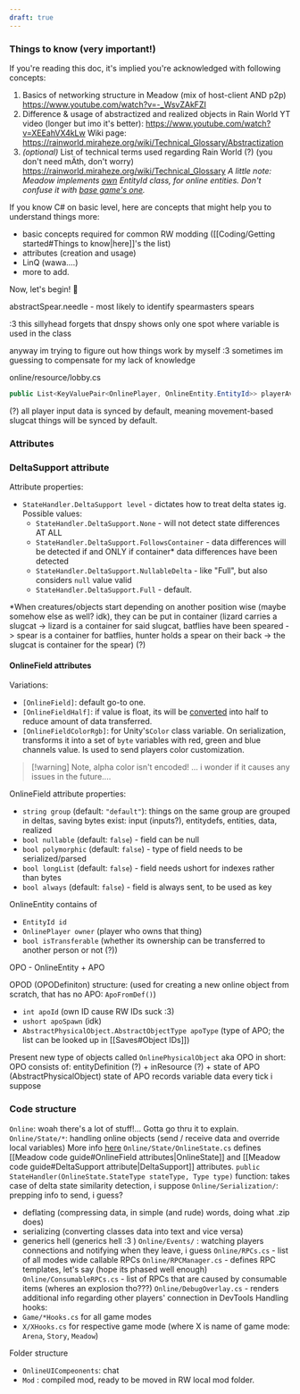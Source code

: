 ```yaml
---
draft: true
---
```

### Things to know (very important!)
If you're reading this doc, it's implied you're acknowledged with following concepts:
1) Basics of networking structure in Meadow (mix of host-client AND p2p)
	https://www.youtube.com/watch?v=-_WsvZAkFZI
2) Difference & usage of abstractized and realized objects in Rain World
	YT video (longer but imo it's better): https://www.youtube.com/watch?v=XEEahVX4kLw
	Wiki page: https://rainworld.miraheze.org/wiki/Technical_Glossary/Abstractization
3) *(optional)* List of technical terms used regarding Rain World (?) (you don't need mÄth, don't worry)
	https://rainworld.miraheze.org/wiki/Technical_Glossary
	*A little note: Meadow implements [own](https://github.com/henpemaz/Rain-Meadow/blob/main/Online/Entity/OnlineEntity.EntityId.cs) EntityId class, for online entities. Don't confuse it with [base game's one](https://rainworld.miraheze.org/wiki/Technical_Glossary/Entity_ID).*


If you know C# on basic level, here are concepts that might help you to understand things more:
- basic concepts required for common RW modding ([[Coding/Getting started#Things to know|here]]'s the list)
- attributes (creation and usage)
- LinQ (wawa....)
- more to add.

Now, let's begin! 🎉



abstractSpear.needle - most likely to identify spearmasters spears

:3
this sillyhead forgets that dnspy shows only one spot where variable is used in the class

anyway
im trying to figure out how things work by myself :3 sometimes im guessing to compensate for my lack of knowledge

online/resource/lobby.cs
```cs
public List<KeyValuePair<OnlinePlayer, OnlineEntity.EntityId>> playerAvatars = new(); // guess we can support multiple avatars per client
```

(?) all player input data is synced by default, meaning movement-based slugcat things will be synced by default.
### Attributes

### DeltaSupport attribute
Attribute properties:
- `StateHandler.DeltaSupport level` - dictates how to treat delta states ig.
	Possible values:
	- `StateHandler.DeltaSupport.None` - will not detect state differences AT ALL
	- `StateHandler.DeltaSupport.FollowsContainer` - data differences will be detected if and ONLY if container\* data differences have been detected
	- `StateHandler.DeltaSupport.NullableDelta` - like "Full", but also considers `null` value valid
	- `StateHandler.DeltaSupport.Full` - default.

\*When creatures/objects start depending on another position wise (maybe somehow else as well? idk), they can be put in container (lizard carries a slugcat -> lizard is a container for said slugcat, batflies have been speared -> spear is a container for batflies, hunter holds a spear on their back -> the slugcat is container for the spear) (?)
#### OnlineField attributes
Variations:
- `[OnlineField]`: default go-to one.
- `[OnlineFieldHalf]`: if value is float, its will be [converted](https://docs.unity3d.com/2020.2/Documentation/ScriptReference/Mathf.FloatToHalf.html) into half to reduce amount of data transferred.
- `[OnlineFieldColorRgb]`: for Unity's`Color` class variable. On serialization, transforms it into a set of `byte` variables with red, green and blue channels value. Is used to send players color customization.
> [!warning] Note, alpha color isn't encoded!
> ... i wonder if it causes any issues in the future....

OnlineField attribute properties:
- `string group` (default: `"default"`): things on the same group are grouped in deltas, saving bytes
exist: input (inputs?), entitydefs, entities, data, realized
- `bool nullable` (default: `false`) - field can be null
- `bool polymorphic` (default: `false`) - type of field needs to be serialized/parsed
- `bool longList` (default: `false`) - field needs ushort for indexes rather than bytes
- `bool always` (default: `false`) - field is always sent, to be used as key


OnlineEntity contains of
 - `EntityId id`
 - `OnlinePlayer owner` (player who owns that thing)
 - `bool isTransferable` (whether its ownership can be transferred to another person or not (?))

OPO - OnlineEntity + APO

OPOD (OPODefiniton) structure: (used for creating a new online object from scratch, that has no APO: `ApoFromDef()`)
- `int apoId` (own ID cause RW IDs suck :3)
- `ushort apoSpawn` (idk)
- `AbstractPhysicalObject.AbstractObjectType apoType` (type of APO; the list can be looked up in [[Saves#Object IDs]])

Present new type of objects called `OnlinePhysicalObject` aka OPO in short:
OPO consists of:
entityDefinition (?) + inResource (?) + state of APO (AbstractPhysicalObject)
state of APO records variable data every tick i suppose

### Code structure
`Online`: woah there's a lot of stuff!... Gotta go thru it to explain.
`Online/State/*`: handling online objects (send / receive data and override local variables)
More info [here](https://github.com/TheLazyCowboy1/RainMeadowSyncTemplate#states)
`Online/State/OnlineState.cs` defines [[Meadow code guide#OnlineField attributes|OnlineState]] and [[Meadow code guide#DeltaSupport attribute|DeltaSupport]] attributes.
`public StateHandler(OnlineState.StateType stateType, Type type)` function: takes case of delta state similarity detection, i suppose
`Online/Serialization/`: prepping info to send, i guess?
- deflating (compressing data, in simple (and rude) words, doing what .zip does)
- serializing (converting classes data into text and vice versa)
- generics hell (generics hell :3 )
`Online/Events/` : watching players connections and notifying when they leave, i guess
`Online/RPCs.cs` - list of all modes wide callable RPCs
`Online/RPCManager.cs` - defines RPC templates, let's say (hope its phased well enough)
`Online/ConsumableRPCs.cs` - list of RPCs that are caused by consumable items (wheres an explosion tho???)
`Online/DebugOverlay.cs` -  renders additional info regarding other players' connection in DevTools
Handling hooks:
- `Game/*Hooks.cs` for all game modes
- `X/XHooks.cs` for respective game mode (where X is name of game mode: `Arena`, `Story`, `Meadow`)


Folder structure
- `OnlineUICompeonents`: chat
- `Mod` : compiled mod, ready to be moved in RW local mod folder.